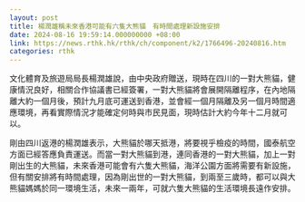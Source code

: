 ```yaml
---
layout: post
title: 楊潤雄稱未來香港可能有六隻大熊貓　有時間處理新設施安排
date: 2024-08-16 19:59:14.000000000 +08:00
link: https://news.rthk.hk/rthk/ch/component/k2/1766496-20240816.htm
categories: rthk
---
```


文化體育及旅遊局局長楊潤雄說，由中央政府贈送，現時在四川的一對大熊貓，健康情況良好，相關合作協議書已經簽署，一對大熊貓將會展開隔離程序，在內地隔離大約一個月後，預計九月底可運送到香港，並會經一個月隔離及另一個月時間適應環境，再看實際情況才能確定何時與巿民見面，現時估計大約今年十二月就可以。

剛由四川返港的楊潤雄表示，大熊貓於哪天抵港，將要視乎檢疫的時間，國泰航空方面已經答應負責運送。而當一對大熊貓到港，連同香港的一對大熊貓，加上一對剛出生的大熊貓，未來香港可能會有六隻大熊貓，海洋公園方面將需要有新設施，但有關安排將有時間處理，因為剛出世的一對大熊貓，到兩至三歲時，都可以與大熊貓媽媽於同一環境生活，未來一兩年，可就六隻大熊貓的生活環境長遠作安排。
